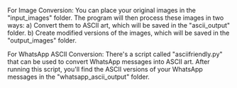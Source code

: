 For Image Conversion:
You can place your original images in the "input_images" folder.
The program will then process these images in two ways:
a) Convert them to ASCII art, which will be saved in the "ascii_output" folder.
b) Create modified versions of the images, which will be saved in the "output_images" folder.

For WhatsApp ASCII Conversion:
There's a script called "asciifriendly.py" that can be used to convert WhatsApp messages into ASCII art.
After running this script, you'll find the ASCII versions of your WhatsApp messages in the "whatsapp_ascii_output" folder.
